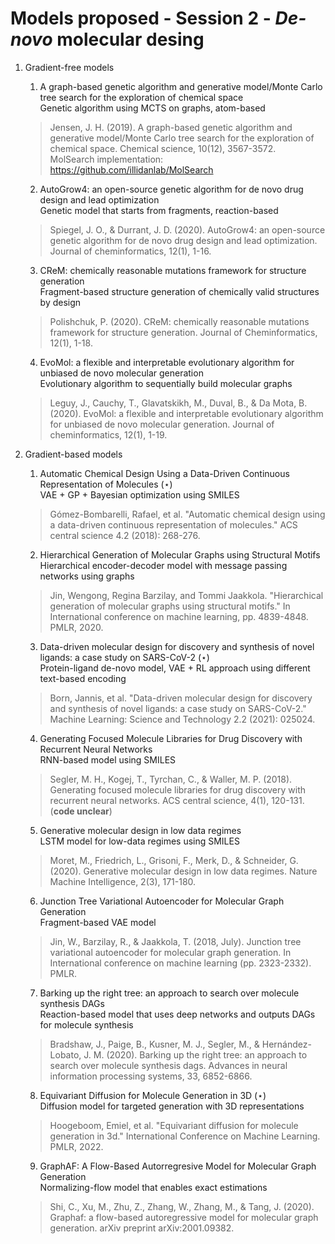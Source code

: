 # Models proposed - Session 2 - _De-novo_ molecular desing

1. Gradient-free models

    1. A graph-based genetic algorithm and generative model/Monte Carlo tree search for the exploration of chemical space \
    Genetic algorithm using MCTS on graphs, atom-based
    > Jensen, J. H. (2019). A graph-based genetic algorithm and generative model/Monte Carlo tree search for the exploration of chemical space. Chemical science, 10(12), 3567-3572.  
    MolSearch implementation: https://github.com/illidanlab/MolSearch
  
    2. AutoGrow4: an open-source genetic algorithm for de novo drug design and lead optimization \
    Genetic model that starts from fragments, reaction-based
    > Spiegel, J. O., & Durrant, J. D. (2020). AutoGrow4: an open-source genetic algorithm for de novo drug design and lead optimization. Journal of cheminformatics, 12(1), 1-16.

    3. CReM: chemically reasonable mutations framework for structure generation \
    Fragment-based structure generation of chemically valid structures by design
    > Polishchuk, P. (2020). CReM: chemically reasonable mutations framework for structure generation. Journal of Cheminformatics, 12(1), 1-18.

    4. EvoMol: a flexible and interpretable evolutionary algorithm for unbiased de novo molecular generation \
    Evolutionary algorithm to sequentially build molecular graphs
    > Leguy, J., Cauchy, T., Glavatskikh, M., Duval, B., & Da Mota, B. (2020). EvoMol: a flexible and interpretable evolutionary algorithm for unbiased de novo molecular generation. Journal of cheminformatics, 12(1), 1-19.


2. Gradient-based models

    1. Automatic Chemical Design Using a Data-Driven Continuous Representation of Molecules ($\star$) \
    VAE + GP + Bayesian optimization using SMILES
    > Gómez-Bombarelli, Rafael, et al. "Automatic chemical design using a data-driven continuous representation of molecules." ACS central science 4.2 (2018): 268-276.

    2. Hierarchical Generation of Molecular Graphs using Structural Motifs \
    Hierarchical encoder-decoder model with message passing networks using graphs 
    > Jin, Wengong, Regina Barzilay, and Tommi Jaakkola. "Hierarchical generation of molecular graphs using structural motifs." In International conference on machine learning, pp. 4839-4848. PMLR, 2020.

    3. Data-driven molecular design for discovery and synthesis of novel ligands: a case study on SARS-CoV-2 ($\star$) \
    Protein-ligand de-novo model, VAE + RL approach using different text-based encoding 
    > Born, Jannis, et al. "Data-driven molecular design for discovery and synthesis of novel ligands: a case study on SARS-CoV-2." Machine Learning: Science and Technology 2.2 (2021): 025024.

    4. Generating Focused Molecule Libraries for Drug Discovery with Recurrent Neural Networks \
    RNN-based model using SMILES
    > Segler, M. H., Kogej, T., Tyrchan, C., & Waller, M. P. (2018). Generating focused molecule libraries for drug discovery with recurrent neural networks. ACS central science, 4(1), 120-131.
    (**code unclear**)
  
    5. Generative molecular design in low data regimes \
    LSTM model for low-data regimes using SMILES
    > Moret, M., Friedrich, L., Grisoni, F., Merk, D., & Schneider, G. (2020). Generative molecular design in low data regimes. Nature Machine Intelligence, 2(3), 171-180.

    6. Junction Tree Variational Autoencoder for Molecular Graph Generation \
    Fragment-based VAE model
    > Jin, W., Barzilay, R., & Jaakkola, T. (2018, July). Junction tree variational autoencoder for molecular graph generation. In International conference on machine learning (pp. 2323-2332). PMLR.

    7. Barking up the right tree: an approach to search over molecule synthesis DAGs \
    Reaction-based model that uses deep networks and outputs DAGs for molecule synthesis
    > Bradshaw, J., Paige, B., Kusner, M. J., Segler, M., & Hernández-Lobato, J. M. (2020). Barking up the right tree: an approach to search over molecule synthesis dags. Advances in neural information processing systems, 33, 6852-6866. 

    8. Equivariant Diffusion for Molecule Generation in 3D ($\star$) \
    Diffusion model for targeted generation with 3D representations
    > Hoogeboom, Emiel, et al. "Equivariant diffusion for molecule generation in 3d." International Conference on Machine Learning. PMLR, 2022.

    9. GraphAF: A Flow-Based Autorregresive Model for Molecular Graph Generation \
    Normalizing-flow model that enables exact estimations
    > Shi, C., Xu, M., Zhu, Z., Zhang, W., Zhang, M., & Tang, J. (2020). Graphaf: a flow-based autoregressive model for molecular graph generation. arXiv preprint arXiv:2001.09382.